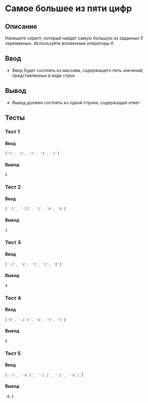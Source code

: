 # Самое большее из пяти цифр

## Описание
Напишите скрипт, который найдет самую большую из заданных 5 переменных.
Используйте вложенные операторы if.

## Ввод
- Ввод будет состоять из массива, содержащего пять значений, представленных в виде строк

## Вывод
- Вывод должен состоять из одной строки, содержащей ответ

## Тесты

### Тест 1

#### Ввод
```js
['5', '2', '2', '4', '1']
```

#### Вывод
```
5
```

### Тест 2

#### Ввод
```js
['-2', '-22', '1', '0', '0']
```

#### Вывод
```
1
```

### Тест 3

#### Ввод
```js
['-2', '4', '3', '2', '0']
```

#### Вывод
```
4
```

### Тест 4

#### Ввод
```js
['0', '-2.5', '0', '5', '5']
```

#### Вывод
```
5
```

### Тест 5

#### Ввод
```js
['-3', '-0.5', '-1.1', '-2', '-0.1']
```

#### Вывод
```
-0.1
```
